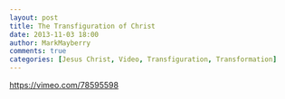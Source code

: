```yaml
---
layout: post
title: The Transfiguration of Christ
date: 2013-11-03 18:00
author: MarkMayberry
comments: true
categories: [Jesus Christ, Video, Transfiguration, Transformation]
---
```

https://vimeo.com/78595598
